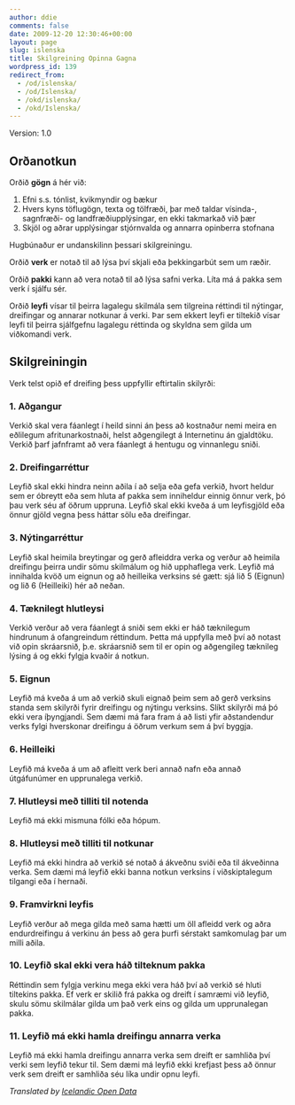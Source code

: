 ```yaml
---
author: ddie
comments: false
date: 2009-12-20 12:30:46+00:00
layout: page
slug: islenska
title: Skilgreining Opinna Gagna
wordpress_id: 139
redirect_from:
  - /od/islenska/
  - /od/Islenska/
  - /okd/islenska/
  - /okd/Islenska/
---
```


Version: 1.0

## Orðanotkun

Orðið **gögn** á hér við:

  1. Efni s.s. tónlist, kvikmyndir og bækur
  2. Hvers kyns töflugögn, texta og tölfræði, þar með taldar vísinda-, sagnfræði- og landfræðiupplýsingar, en ekki takmarkað við þær
  3. Skjöl og aðrar upplýsingar stjórnvalda og annarra opinberra stofnana

Hugbúnaður er undanskilinn þessari skilgreiningu.

Orðið **verk** er notað til að lýsa því skjali eða þekkingarbút sem um ræðir.

Orðið **pakki** kann að vera notað til að lýsa safni verka. Líta má á pakka sem verk í sjálfu sér.

Orðið **leyfi** vísar til þeirra lagalegu skilmála sem tilgreina réttindi til nýtingar, dreifingar og annarar notkunar á verki. Þar sem ekkert leyfi er tiltekið vísar leyfi til þeirra sjálfgefnu lagalegu réttinda og skyldna sem gilda um viðkomandi verk.

## Skilgreiningin 

Verk telst opið ef dreifing þess uppfyllir eftirtalin skilyrði:

### 1. Aðgangur 

Verkið skal vera fáanlegt í heild sinni án þess að kostnaður nemi meira en eðlilegum afritunarkostnaði, helst aðgengilegt á Internetinu án gjaldtöku. Verkið þarf jafnframt að vera fáanlegt á hentugu og vinnanlegu sniði.

### 2. Dreifingarréttur 

Leyfið skal ekki hindra neinn aðila í að selja eða gefa verkið, hvort heldur sem er óbreytt eða sem hluta af pakka sem inniheldur einnig önnur verk, þó þau verk séu af öðrum uppruna. Leyfið skal ekki kveða á um leyfisgjöld eða önnur gjöld vegna þess háttar sölu eða dreifingar.

### 3. Nýtingarréttur 

Leyfið skal heimila breytingar og gerð afleiddra verka og verður að heimila dreifingu þeirra undir sömu skilmálum og hið upphaflega verk. Leyfið má innihalda kvöð um eignun og að heilleika verksins sé gætt: sjá lið 5 (Eignun) og lið 6 (Heilleiki) hér að neðan.

### 4. Tæknilegt hlutleysi 

Verkið verður að vera fáanlegt á sniði sem ekki er háð tæknilegum hindrunum á ofangreindum réttindum. Þetta má uppfylla með því að notast við opin skráarsnið, þ.e. skráarsnið sem til er opin og aðgengileg tæknileg lýsing á og ekki fylgja kvaðir á notkun.

### 5. Eignun 

Leyfið má kveða á um að verkið skuli eignað þeim sem að gerð verksins standa sem skilyrði fyrir dreifingu og nýtingu verksins. Slíkt skilyrði má þó ekki vera íþyngjandi. Sem dæmi má fara fram á að listi yfir aðstandendur verks fylgi hverskonar dreifingu á öðrum verkum sem á því byggja. 

### 6. Heilleiki 

Leyfið má kveða á um að afleitt verk beri annað nafn eða annað útgáfunúmer en upprunalega verkið.

### 7. Hlutleysi með tilliti til notenda 

Leyfið má ekki mismuna fólki eða hópum.

### 8. Hlutleysi með tilliti til notkunar 

Leyfið má ekki hindra að verkið sé notað á ákveðnu sviði eða til ákveðinna verka. Sem dæmi má leyfið ekki banna notkun verksins í viðskiptalegum tilgangi eða í hernaði.

### 9. Framvirkni leyfis 

Leyfið verður að mega gilda með sama hætti um öll afleidd verk og aðra endurdreifingu á verkinu án þess að gera þurfi sérstakt samkomulag þar um milli aðila.

### 10. Leyfið skal ekki vera háð tilteknum pakka 

Réttindin sem fylgja verkinu mega ekki vera háð því að verkið sé hluti tiltekins pakka. Ef verk er skilið frá pakka og dreift í samræmi við leyfið, skulu sömu skilmálar gilda um það verk eins og gilda um upprunalegan pakka.

### 11. Leyfið má ekki hamla dreifingu annarra verka 

Leyfið má ekki hamla dreifingu annarra verka sem dreift er samhliða því verki sem leyfið tekur til. Sem dæmi má leyfið ekki krefjast þess að önnur verk sem dreift er samhliða séu líka undir opnu leyfi.

*Translated by [Icelandic Open Data](http://opingogn.net/)*


